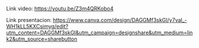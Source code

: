 Link video: https://youtu.be/Z3m4QRKobo4

Link presentacion: https://www.canva.com/design/DAGGMf3skGI/y7val_-WH1kLL5KXCsimyg/edit?utm_content=DAGGMf3skGI&utm_campaign=designshare&utm_medium=link2&utm_source=sharebutton